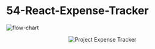 # 54-React-Expense-Tracker

![flow-chart](https://github.com/SaadMahi/54-React-Expense-Tracker/assets/117567622/c2a30ae6-e44f-4f0e-917f-6a15dc75a1ea)

<div align="center">
  <img src="https://github.com/SaadMahi/54-React-Expense-Tracker/assets/117567622/d213d53e-6133-42ec-8ce1-8e3847a12c77" alt="Project Expense Tracker">
</div>


